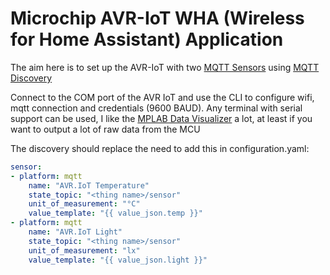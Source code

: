 # Microchip AVR-IoT WHA (Wireless for Home Assistant) Application

The aim here is to set up the AVR-IoT with two [MQTT Sensors](https://www.home-assistant.io/integrations/sensor.mqtt/) using [MQTT Discovery](https://www.home-assistant.io/docs/mqtt/discovery/)

Connect to the COM port of the AVR IoT and use the CLI to configure wifi, mqtt connection and credentials (9600 BAUD).
Any terminal with serial support can be used, I like the [MPLAB Data Visualizer](https://www.microchip.com/en-us/tools-resources/debug/mplab-data-visualizer) a lot, at least if you want to output a lot of raw data from the MCU

The discovery should replace the need to add this in configuration.yaml:

```yaml
sensor:
- platform: mqtt
    name: "AVR.IoT Temperature"
    state_topic: "<thing name>/sensor"
    unit_of_measurement: "°C"
    value_template: "{{ value_json.temp }}"
- platform: mqtt
    name: "AVR.IoT Light"
    state_topic: "<thing name>/sensor"
    unit_of_measurement: "lx"
    value_template: "{{ value_json.light }}"
```
